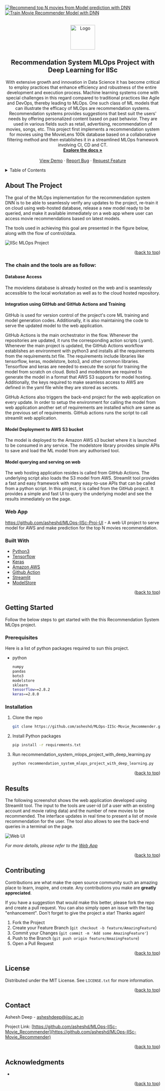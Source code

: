 [![Recommend top N movies from Model prediction with DNN](https://github.com/asheshd/MLOps-IISc-Proj-UI/actions/workflows/predict_movies.yaml/badge.svg?branch=main)](https://github.com/asheshd/MLOps-IISc-Proj-UI/actions/workflows/predict_movies.yaml) [![Train Movie Recommender Model with DNN](https://github.com/asheshd/MLOps-IISc-Movie_Recommender/actions/workflows/model_train.yaml/badge.svg?branch=main)](https://github.com/asheshd/MLOps-IISc-Movie_Recommender/actions/workflows/model_train.yaml)

<!-- PROJECT LOGO -->
<br />
<div align="center">
  <a href="https://github.com/asheshd/MLOps-IISc-Movie_Recommender">
    <img src="images/logo.png" alt="Logo" width="80" height="80">
  </a>

<h2 align="center"> Recommendation System MLOps Project with Deep Learning for IISc</h2>

  <p align="center">
  With extensive growth and innovation in Data Science it has become critical to employ practices that enhance efficiency and robustness of the entire development and execution process. Machine learning systems come with special challenges in this regard compared to traditional practices like Agile and DevOps, thereby leading to MLOps. One such class of ML models that can illustrate the efficacy of MLOps are recommendation systems. Recommendation systems provides suggestions that best suit the users' needs by offering personalized content based on past behavior. They are used in various fields such as retail, advertising, recommendation of movies, songs, etc. This project first implements a recommendation system for movies using the MovieLens 100k database based on a collaborative filtering method and then establishes it in a streamlined MLOps framework involving CI, CD and CT.
    <br />
    <a href="https://github.com/asheshd/MLOps-IISc-Movie_Recommender"><strong>Explore the docs »</strong></a>
    <br />
    <br />
    <a href="https://asheshd-mlops-iisc-proj-ui-predict-movies-j2nd76.streamlitapp.com/">View Demo</a>
    ·
    <a href="https://github.com/asheshd/MLOps-IISc-Movie_Recommender">Report Bug</a>
    ·
    <a href="https://github.com/asheshd/MLOps-IISc-Movie_Recommender">Request Feature</a>
  </p>
</div>



<!-- TABLE OF CONTENTS -->
<details>
  <summary>Table of Contents</summary>
  <ol>
    <li>
      <a href="#about-the-project">About The Project</a>
      <ul>
        <li><a href="#built-with">Built With</a></li>
      </ul>
    </li>
    <li>
      <a href="#getting-started">Getting Started</a>
      <ul>
        <li><a href="#prerequisites">Prerequisites</a></li>
        <li><a href="#installation">Installation</a></li>
      </ul>
    </li>
    <li><a href="#results">Usage</a></li>
    <li><a href="#contributing">Contributing</a></li>
    <li><a href="#license">License</a></li>
    <li><a href="#contact">Contact</a></li>
    <li><a href="#acknowledgments">Acknowledgments</a></li>
  </ol>
</details>



<!-- ABOUT THE PROJECT -->
## About The Project
  The goal of the MLOps implementation for the recommendation system DNN is to be able to seamlessly verify any updates to the project, re-train it on cloud using web-hosted database, release a new model ready to be queried, and make it available immediately on a web app where user can access movie recommendations based on latest models.
  
The tools used in achieving this goal are presented in the figure below, along with the flow of control/data.


![IISc MLOps Project](https://user-images.githubusercontent.com/42042450/177289974-1e8c5308-74ca-432e-985d-670a19d0dd31.png)

<p align="right">(<a href="#top">back to top</a>)</p>

### The chain and the tools are as follow:
#### Database Access

The movielens database is already hosted on the web and is seamlessly accessible to the local workstation as well as to the cloud hosted repository.
    
#### Integration using GitHub and GitHub Actions and Training

GitHub is used for version control of the project's core ML training and model generation codes. Additionally, it is also maintaining the code to serve the updated model to the web application.
    
GitHub Actions is the main orchestrator in the flow. Whenever the repositories are updated, it runs the corresponding action scripts (.yaml). Whenever the main project is updated, the GitHub Actions workflow establishes an environment with python3 and installs all the requirements from the requirements.txt file. The requirements include libraries like tensorflow, keras, modelstore, boto3, and other common libraries. Tensorflow and keras are needed to execute the script for training the model from scratch on cloud. Boto3 and modelstore are required to generate the model in a format that AWS S3 supports for model hosting. Additionally, the keys required to make seamless access to AWS are defined in the yaml file while they are stored as secrets.
    
GitHub Actions also triggers the back-end project for the web application on every update. In order to setup the environment for calling the model from web application another set of requirements are installed which are same as the previous set of requirements. GitHub actions runs the script to call streamlit web application.
    
#### Model Deployment to AWS S3 bucket
The model is deployed to the Amazon AWS s3 bucket where it is launched to be consumed in any service. The modelstore library provides simple APIs to save and load the ML model from any authorised tool.
    
#### Model querying and serving on web
The web hosting application resides is called from GitHub Actions. The underlying script also loads the S3 model from AWS. Streamlit tool provides a fast and easy framework with many easy-to-use APIs that can be called from a python script. In this project, it is called from the GitHub project. It provides a simple and fast UI to query the underlying model and see the results immediately on the page.

### Web App

https://github.com/asheshd/MLOps-IISc-Proj-UI - A web UI project to serve model for AWS and make prediction for the top N movies recommendation.


### Built With

* [Python3](https://www.python.org/downloads/)
* [Tensorflow](https://www.tensorflow.org/install)
* [Keras](https://keras.io/)
* [Amazon AWS](https://aws.amazon.com/)
* [Github Action](https://github.com/features/actions)
* [Streamlit](https://streamlit.io/)
* [ModelStore](https://pypi.org/project/modelstore/)

<p align="right">(<a href="#top">back to top</a>)</p>



<!-- GETTING STARTED -->
## Getting Started

Follow the below steps to get started with the this Recommendation System MLOps project.

### Prerequisites

Here is a list of python packages required to sun this project.
* python
  ```sh
  numpy
  pandas
  boto3
  modelstore
  sklearn
  tensorflow==2.8.2
  keras==2.8.0
  ```

### Installation

1. Clone the repo
   ```sh
   git clone https://github.com/asheshd/MLOps-IISc-Movie_Recommender.git
   ```
3. Install Python packages
   ```sh
   pip install -r requirements.txt
   ```
4. Run recommendation_system_mlops_project_with_deep_learning.py
   ```sh
   python recommendation_system_mlops_project_with_deep_learning.py
   ```
   
<p align="right">(<a href="#top">back to top</a>)</p>



<!-- USAGE EXAMPLES -->
## Results

The following screenshot shows the web application developed using Streamlit tool. The input to the tools are user-id (of a user with an existing account and movie rating data) and the number of new movies to be recommended. The interface updates in real time to present a list of movie recommendation for the user. The tool also allows to see the back-end queries in a terminal on the page.


![Web UI](https://user-images.githubusercontent.com/42042450/177300200-09b72246-f4b3-492b-a79d-38b245726d10.png)


_For more details, please refer to the [Web App](https://asheshd-mlops-iisc-proj-ui-predict-movies-j2nd76.streamlitapp.com/)_

<p align="right">(<a href="#top">back to top</a>)</p>


<!-- CONTRIBUTING -->
## Contributing

Contributions are what make the open source community such an amazing place to learn, inspire, and create. Any contributions you make are **greatly appreciated**.

If you have a suggestion that would make this better, please fork the repo and create a pull request. You can also simply open an issue with the tag "enhancement".
Don't forget to give the project a star! Thanks again!

1. Fork the Project
2. Create your Feature Branch (`git checkout -b feature/AmazingFeature`)
3. Commit your Changes (`git commit -m 'Add some AmazingFeature'`)
4. Push to the Branch (`git push origin feature/AmazingFeature`)
5. Open a Pull Request

<p align="right">(<a href="#top">back to top</a>)</p>


<!-- LICENSE -->
## License

Distributed under the MIT License. See `LICENSE.txt` for more information.

<p align="right">(<a href="#top">back to top</a>)</p>



<!-- CONTACT -->
## Contact

Ashesh Deep - asheshdeep@iisc.ac.in

Project Link: [https://github.com/asheshd/MLOps-IISc-Movie_Recommender](https://github.com/asheshd/MLOps-IISc-Movie_Recommender)

<p align="right">(<a href="#top">back to top</a>)</p>



<!-- ACKNOWLEDGMENTS -->
## Acknowledgments

* []()

<p align="right">(<a href="#top">back to top</a>)</p>
